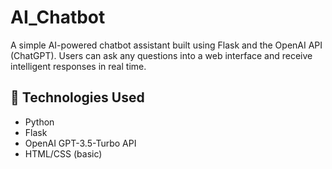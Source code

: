 # AI_Chatbot

A simple AI-powered chatbot assistant built using Flask and the OpenAI API (ChatGPT). Users can ask any questions into a web interface and receive intelligent responses in real time.

## 🔧 Technologies Used
- Python
- Flask
- OpenAI GPT-3.5-Turbo API
- HTML/CSS (basic)

